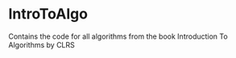 # IntroToAlgo
Contains the code for all algorithms from the book Introduction To Algorithms by CLRS
